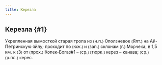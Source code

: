 ```yaml
---
title: Керезла
---
```

## Керезла {#1}

Укрепленная вымосткой старая тропа из ⦅н.п.⦆ Оползневое ⦅Ялт.⦆ на Ай-Петринскую яйлу; проходит по ⦅юж.⦆ и ⦅зап.⦆ склонам ⦅г.⦆ Морчека, в 1,5 км. к ⦅З⦆ от ⦅прох.⦆ Копек-Богаз#1 – ⦅ср.⦆ ⦅тюрк.⦆ керез – канава; ⦅ср.⦆ ⦅р.пл.⦆ керес.
